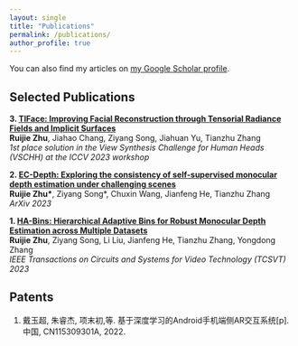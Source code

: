 ```yaml
---
layout: single
title: "Publications"
permalink: /publications/
author_profile: true
---
```


<!-- {% if author.googlescholar %}
  You can also find my articles on <u><a href="{{author.googlescholar}}">my Google Scholar profile</a>.</u>
{% endif %}

{% include base_path %}

{% for post in site.publications reversed %}
  {% include archive-single.html %}
{% endfor %} -->
You can also find my articles on <a href="https://scholar.google.com/citations?user=6uuAEdkAAAAJ&hl=en">my Google Scholar profile</a>.

Selected Publications
------
<b>3. [TIFace: Improving Facial Reconstruction through Tensorial Radiance Fields and Implicit Surfaces](https://arxiv.org/abs/2312.09527)</b> <br> 
<b>Ruijie Zhu</b>, Jiahao Chang, Ziyang Song, Jiahuan Yu, Tianzhu Zhang<br> 
<i>1st place solution in the View Synthesis Challenge for Human Heads (VSCHH) at the ICCV 2023 workshop</i>

<b>2. [EC-Depth: Exploring the consistency of self-supervised monocular depth estimation under challenging scenes](https://ruijiezhu94.github.io/ECDepth_page/)</b> <br> 
<b>Ruijie Zhu\*</b>, Ziyang Song\*, Chuxin Wang, Jianfeng He, Tianzhu Zhang<br> 
<i>ArXiv 2023</i>

<b>1. [HA-Bins: Hierarchical Adaptive Bins for Robust Monocular Depth Estimation across Multiple Datasets](https://ruijiezhu94.github.io/HABins_TCSVT2023/)</b> <br> 
<b>Ruijie Zhu</b>, Ziyang Song, Li Liu, Jianfeng He, Tianzhu Zhang, Yongdong Zhang<br> 
<i>IEEE Transactions on Circuits and Systems for Video Technology (TCSVT) 2023</i>

Patents
------
1. 戴玉超, 朱睿杰, 项末初,等. 基于深度学习的Android手机端侧AR交互系统[p]. 中国, CN115309301A, 2022.